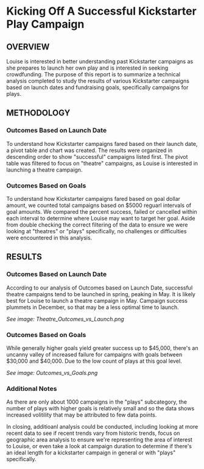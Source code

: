# Kicking Off A Successful Kickstarter Play Campaign

## OVERVIEW
Louise is interested in better understanding past Kickstarter campaigns as she prepares to launch her own play and is interested in seeking crowdfunding. The purpose of this report is to summarize a technical analysis completed to study the results of various Kickstarter campaigns based on launch dates and fundraising goals, specifically campaigns for plays. 

## METHODOLOGY
### Outcomes Based on Launch Date
To understand how Kickstarter campaigns fared based on their launch date, a pivot table and chart was created. The results were organized in descending order to show "successful" campaigns listed first. The pivot table was filtered to focus on "theatre" campaigns, as Louise is interested in launching a theatre campaign. 

### Outcomes Based on Goals
To understand how Kickstarter campaigns fared based on goal dollar amount, we counted total campaigns based on $5000 reguarl intervals of goal amounts. We compared the percent success, failed or cancelled within each interval to determine where Louise may want to target her goal. Aside from double checking the correct filtering of the data to ensure we were looking at "theatres" or "plays" specifically, no challenges or difficulties were encountered in this analysis.

## RESULTS
### Outcomes Based on Launch Date 
According to our analysis of Outcomes based on Launch Date, successful theatre campaigns tend to be launched in spring, peaking in May. It is likely best for Louise to launch a theatre campaign in May. Campaign success plummets in December, so that may be a less optimal time to launch.

*See image: Theatre_Outcomes_vs_Launch.png*

### Outcomes Based on Goals 
While generally higher goals yield greater success up to $45,000, there's an uncanny valley of increased failure for campaigns with goals between $30,000 and $40,000. Due to the low count of plays at this goal level.

*See image: Outcomes_vs_Goals.png* 

### Additional Notes
As there are only about 1000 campaigns in the "plays" subcategory, the number of plays with higher goals is relatively small and so the data shows increased volitility that may be attributed to few data points. 

In closing, additioanl analysis could be conducted, including looking at more recent data to see if recent trends vary from historic trends, focus on geographic area analysis to ensure we're representing the area of interest to Louise, or even take a look at campaign duration to determine if there's an ideal length for a kickstarter campaign in general or with "plays" specifically.
